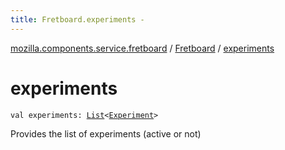 ```yaml
---
title: Fretboard.experiments - 
---
```


[mozilla.components.service.fretboard](../index.html) / [Fretboard](index.html) / [experiments](./experiments.html)

# experiments

`val experiments: `[`List`](https://kotlinlang.org/api/latest/jvm/stdlib/kotlin.collections/-list/index.html)`<`[`Experiment`](../-experiment/index.html)`>`

Provides the list of experiments (active or not)

